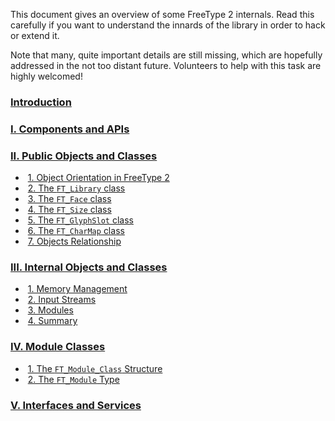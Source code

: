 This document gives an overview of some FreeType 2            internals.  Read this carefully if you want to understand            the innards of the library in order to hack or extend            it.

Note that many, quite important details are still            missing, which are hopefully addressed in the not too            distant future.  Volunteers to help with this task are            highly welcomed!

### [Introduction](design-1.md)

### [I. Components and APIs](design-2.md)

### [II. Public Objects and               Classes](design-3.md)

- ​              [1. Object Orientation                 in FreeType 2](design-3.md#section-1)            
- ​              [2. The `FT_Library`                 class](design-3.md#section-2)            
- ​              [3. The `FT_Face`                 class](design-3.md#section-3)            
- ​              [4. The `FT_Size`               class](design-3.md#section-4)            
- ​              [5. The `FT_GlyphSlot`                 class](design-3.md#section-5)            
- ​              [6. The `FT_CharMap`                 class](design-3.md#section-6)            
- ​              [7. Objects                 Relationship](design-3.md#section-7)            

### [III. Internal Objects and               Classes](design-4.md)

- ​              [1. Memory Management](design-4.md#section-1)            
- ​              [2. Input Streams](design-4.md#section-2)            
- ​              [3. Modules](design-4.md#section-3)            
- ​              [4. Summary](design-4.md#section-4)            

### [IV. Module Classes](design-5.md)

- ​              [1. The `FT_Module_Class`                 Structure](design-5.md#section-1)            
- ​              [2. The `FT_Module`               Type](design-5.md#section-2)            

### [V. Interfaces and               Services](design-6.md)